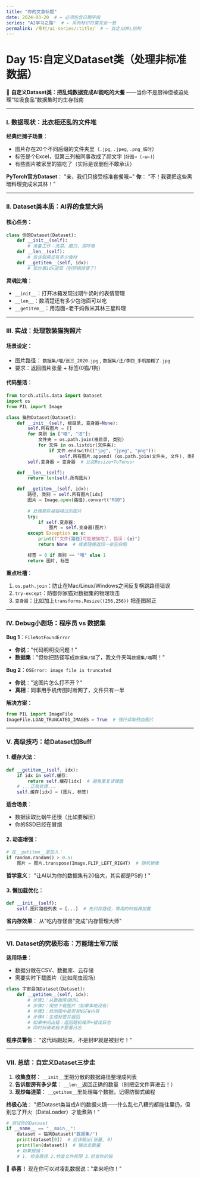 ```yaml
---
title: "你的文章标题"
date: 2024-03-20  # ← 必须包含日期字段
series: "AI学习之路"  # ← 系列标识符需完全一致
permalink: /专栏/ai-series/:title/  # ← 自定义URL结构
---
```

# Day 15:自定义Dataset类（处理非标准数据）



🍔 **自定义Dataset类：把乱炖数据变成AI能吃的大餐**
——当你不是厨神但被迫处理“垃圾食品”数据集时的生存指南

---

### Ⅰ. **数据现状：比衣柜还乱的文件堆**
**经典烂摊子场景**：
- 图片存在20个不同后缀的文件夹里（`.jpg`, `.jpeg`, `.png_临时`）
- 标签是个Excel，但第三列被同事改成了颜文字 (`好图→ (✧ω✧)`)
- 有些图片被家里的猫吃了（实际是误删但不敢承认）

**PyTorch官方Dataset**：
"亲，我们只接受标准套餐哦~"
**你**：
"不！我要把这些黑暗料理变成米其林！"

---

### Ⅱ. **Dataset类本质：AI界的食堂大妈**
#### 核心任务：
```python
class 你的Dataset(Dataset):
    def __init__(self):
        # 准备工作：洗菜、磨刀、深呼吸
    def __len__(self):
        # 告诉厨房还有多少食材
    def __getitem__(self, idx):
        # 现炒第idx道菜（别把锅烧穿了）
```
**灵魂比喻**：
- `__init__`：打开冰箱发现过期牛奶时的表情管理
- `__len__`：数清楚还有多少包泡面可以吃
- `__getitem__`：用泡面+老干妈做米其林三星料理

---

### Ⅲ. **实战：处理散装猫狗照片**
#### 场景设定：
- 图片路径： `数据集/喵/张三_2020.jpg` , `数据集/汪/李四_手机拍糊了.jpg`
- 要求：返回图片张量 + 标签(0猫/1狗)

#### 代码整活：
```python
from torch.utils.data import Dataset
import os
from PIL import Image

class 猫狗Dataset(Dataset):
    def __init__(self, 根目录, 变身器=None):
        self.所有图片 = []
        for 类别 in ["喵", "汪"]:
            文件夹 = os.path.join(根目录, 类别)
            for 文件 in os.listdir(文件夹):
                if 文件.endswith(("jpg", "jpeg", "png")):
                    self.所有图片.append( (os.path.join(文件夹, 文件), 类别) )
        self.变身器 = 变身器  # 比如Resize+ToTensor

    def __len__(self):
        return len(self.所有图片)

    def __getitem__(self, idx):
        路径, 类别 = self.所有图片[idx]
        图片 = Image.open(路径).convert("RGB")
      
        # 处理那些被猫啃过的图片
        try:
            if self.变身器:
                图片 = self.变身器(图片)
        except Exception as e:
            print(f"文件{路径}可能被猫吃了，错误：{e}")
            return None  # 或者随便返回一张空白图

        标签 = 0 if 类别 == "喵" else 1
        return 图片, 标签
```

**重点吐槽**：
1. `os.path.join`：防止在Mac/Linux/Windows之间反复横跳路径错误
2. `try-except`：防御你家猫对数据集的物理攻击
3. `变身器`：比如加上`transforms.Resize((256,256))` 把歪图掰正

---

### Ⅳ. **Debug小剧场：程序员 vs 数据集**
**Bug 1**：`FileNotFoundError`
- **你说**："代码明明没问题！"
- **数据集**："但你把路径写成`数据集/猫`了，我文件夹叫`数据集/喵`啊！"

**Bug 2**：`OSError: image file is truncated`
- **你说**："这图片怎么打不开？"
- **真相**：同事用手机传图时断网了，文件只有一半

**解决方案**：
```python
from PIL import ImageFile
ImageFile.LOAD_TRUNCATED_IMAGES = True  # 强行读取残血图片
```

---

### Ⅴ. **高级技巧：给Dataset加Buff**
#### 1. **缓存大法**：
```python
def __getitem__(self, idx):
    if idx in self.缓存:
        return self.缓存[idx]  # 避免重复读硬盘
    # ...正常处理...
    self.缓存[idx] = (图片, 标签)
```
**适合场景**：
- 数据读取比蜗牛还慢（比如要解压）
- 你的SSD已经在冒烟

#### 2. **动态增强**：
```python
# 在__getitem__里加入：
if random.random() > 0.5:
    图片 = 图片.transpose(Image.FLIP_LEFT_RIGHT)  # 随机镜像
```
**哲学意义**：
"让AI以为你的数据集有20倍大，其实都是PS的！"

#### 3. **懒加载优化**：
```python
def __init__(self):
    self.图片路径列表 = [...]  # 先只存路径，等用的时候再加载
```
**省内存效果**：
从"吃内存怪兽"变成"内存管理大师"

---

### Ⅵ. **Dataset的究极形态：万能瑞士军刀版**
**适用场景**：
- 数据分散在CSV、数据库、云存储
- 需要实时下载图片（比如爬虫现场）

```python
class 宇宙最强Dataset(Dataset):
    def __getitem__(self, idx):
        # 步骤1：从数据库读URL
        # 步骤2：爬虫下载图片（如果本地没有）
        # 步骤3：检测图中是否有NSFW内容
        # 步骤4：生成标签并返回
        # 如果中间出错：返回随机噪声+错误日志
        # 同时祈祷老板不要看日志
```

**程序员警告**：
"这代码跑起来，不是封IP就是被封号！"

---

### Ⅶ. **总结：自定义Dataset三步走**
1. **收集食材**：
   `__init__`里把分散的数据路径整理成列表
2. **告诉厨房有多少菜**：
   `__len__`返回正确的数量（别把空文件算进去！）
3. **现炒每道菜**：
   `__getitem__`里处理每个数据，记得防御式编程

**终极心法**：
"把Dataset类当成AI的数据火锅——什么乱七八糟的都能往里扔，但别忘了开火（DataLoader）才能煮熟！"

```python
# 测试你的Dataset
if __name__ == "__main__":
    dataset = 猫狗Dataset("数据集/")
    print(dataset[0])  # 应该输出(张量, 0)
    print(len(dataset))  # 输出总数量
    # 如果报错：
    # 1. 检查路径 2.检查文件权限 3.检查你的猫
```

🎉 **恭喜！** 现在你可以对凌乱数据说："拿来吧你！"